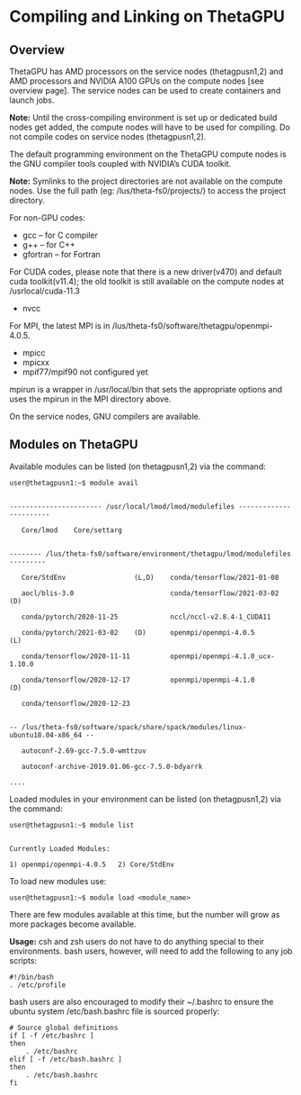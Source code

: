 # Compiling and Linking on ThetaGPU
## Overview
ThetaGPU has AMD processors on the service nodes (thetagpusn1,2) and AMD processors and NVIDIA A100 GPUs on the compute nodes [see overview page]. The service nodes can be used to create containers and launch jobs.

**Note:** Until the cross-compiling environment is set up or dedicated build nodes get added, the compute nodes will have to be used for compiling. Do not compile codes on service nodes (thetagpusn1,2).

The default programming environment on the ThetaGPU compute nodes is the GNU compiler tools coupled with NVIDIA’s CUDA toolkit. 

**Note:** Symlinks to the project directories are not available on the compute nodes. Use the full path (eg: /lus/theta-fs0/projects/<projectname>) to access the project directory.

For non-GPU codes:
  - gcc – for C compiler
  - g++ – for C++
  - gfortran – for Fortran

For CUDA codes, please note that there is a new driver(v470) and default cuda toolkit(v11.4); the old toolkit is still available on the compute nodes at /usrlocal/cuda-11.3
  - nvcc

For MPI, the latest MPI is in /lus/theta-fs0/software/thetagpu/openmpi-4.0.5.  
  - mpicc
  - mpicxx
  - mpif77/mpif90 not configured yet

mpirun is a wrapper in /usr/local/bin that sets the appropriate options and uses the mpirun in the MPI directory above.

On the service nodes, GNU compilers are available.
  
## Modules on ThetaGPU
Available modules can be listed (on thetagpusn1,2) via the command:
```
user@thetagpusn1:~$ module avail


----------------------- /usr/local/lmod/lmod/modulefiles -----------------------

   Core/lmod    Core/settarg


-------- /lus/theta-fs0/software/environment/thetagpu/lmod/modulefiles ---------

   Core/StdEnv                 (L,D)    conda/tensorflow/2021-01-08

   aocl/blis-3.0                        conda/tensorflow/2021-03-02      (D)

   conda/pytorch/2020-11-25             nccl/nccl-v2.8.4-1_CUDA11

   conda/pytorch/2021-03-02    (D)      openmpi/openmpi-4.0.5            (L)

   conda/tensorflow/2020-11-11          openmpi/openmpi-4.1.0_ucx-1.10.0

   conda/tensorflow/2020-12-17          openmpi/openmpi-4.1.0            (D)

   conda/tensorflow/2020-12-23


-- /lus/theta-fs0/software/spack/share/spack/modules/linux-ubuntu18.04-x86_64 --

   autoconf-2.69-gcc-7.5.0-wmttzuv

   autoconf-archive-2019.01.06-gcc-7.5.0-bdyarrk

....
```
Loaded modules in your environment can be listed (on thetagpusn1,2) via the command:
  
```
user@thetagpusn1:~$ module list


Currently Loaded Modules:

1) openmpi/openmpi-4.0.5   2) Core/StdEnv
```
To load new modules use:
```
user@thetagpusn1:~$ module load <module_name>
```
There are few modules available at this time, but the number will grow as more packages become available.

**Usage:** csh and zsh users do not have to do anything special to their environments. bash users, however, will need to add the following to any job scripts:
```
#!/bin/bash
. /etc/profile
```
bash users are also encouraged to modify their ~/.bashrc to ensure the ubuntu system /etc/bash.bashrc file is sourced properly:
```
# Source global definitions
if [ -f /etc/bashrc ]
then
    . /etc/bashrc
elif [ -f /etc/bash.bashrc ]
then
    . /etc/bash.bashrc
fi
```
